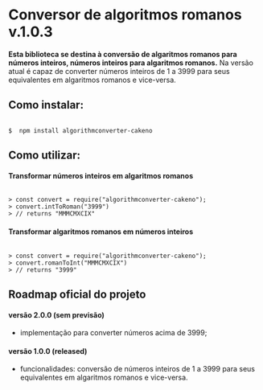# Conversor de algoritmos romanos v.1.0.3

**Esta biblioteca se destina à conversão de algaritmos romanos para números inteiros, números inteiros para algaritmos romanos.**
Na versão atual é capaz de converter números inteiros de 1 a 3999 para seus equivalentes em algaritmos romanos e vice-versa.

## Como instalar:

```shell

$  npm install algorithmconverter-cakeno

```

## Como utilizar:

#### Transformar números inteiros em algaritmos romanos
```node

> const convert = require("algorithmconverter-cakeno");
> convert.intToRoman("3999")
> // returns "MMMCMXCIX"

```

#### Transformar algaritmos romanos em números inteiros
```node

> const convert = require("algorithmconverter-cakeno");
> convert.romanToInt("MMMCMXCIX")
> // returns "3999"

```

## Roadmap oficial do projeto

#### versão 2.0.0 (sem previsão)
- implementação para converter números acima de 3999;

#### versão 1.0.0 (released)
- funcionalidades: conversão de números inteiros de 1 a 3999 para seus equivalentes em algaritmos romanos e vice-versa.
